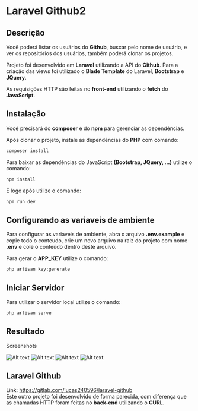 Laravel Github2
======

Descrição
------
Você poderá listar os usuários do **Github**, buscar pelo nome de usuário, e ver os repositórios dos usuários, também poderá clonar os projetos.

Projeto foi desenvolvido em **Laravel** utilizando a API do **Github**. Para a criação das views foi utilizado o **Blade Template** do Laravel, **Bootstrap** e **JQuery**.

As requisições HTTP são feitas no **front-end** utilizando o **fetch** do **JavaScript**.

Instalação
------
Você precisará do **composer** e do **npm** para gerenciar as dependências.

Após clonar o projeto, instale as dependências do **PHP** com comando:
```bash
composer install
```

Para baixar as dependências do JavaScript **(Bootstrap, JQuery, ...)** utilize o comando:
```bash
npm install
```

E logo após utilize o comando:
```bash
npm run dev
```

Configurando as variaveis de ambiente
------
Para configurar as variaveis de ambiente, abra o arquivo **.env.example** e copie todo o conteudo, crie um novo arquivo na raiz do projeto com nome **.env** e cole o conteúdo dentro deste arquivo.

Para gerar o **APP_KEY** utilize o comando:
```bash
php artisan key:generate
```

Iniciar Servidor
------
Para utilizar o servidor local utilize o comando:
```bash
php artisan serve
```

Resultado
------

Screenshots

![Alt text](/../-/raw/master/screenshots/001.png?raw=true "001")
![Alt text](/../-/raw/master/screenshots/002.png?raw=true "002")
![Alt text](/../-/raw/master/screenshots/003.png?raw=true "003")
![Alt text](/../-/raw/master/screenshots/004.png?raw=true "004")

Laravel Github
------
Link: https://gitlab.com/lucas240596/laravel-github<br>
Este outro projeto foi desenvolvido de forma parecida, com diferença que as chamadas HTTP foram feitas no **back-end** utilizando o **CURL**.
